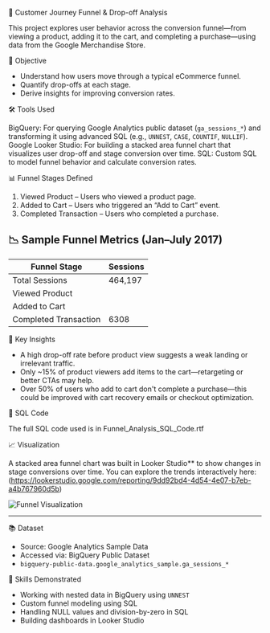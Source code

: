 🧭 Customer Journey Funnel & Drop-off Analysis

This project explores user behavior across the conversion funnel—from viewing a product, adding it to the cart, and completing a purchase—using data from the Google Merchandise Store.

🎯 Objective

- Understand how users move through a typical eCommerce funnel.
- Quantify drop-offs at each stage.
- Derive insights for improving conversion rates.

🛠 Tools Used

BigQuery: For querying Google Analytics public dataset (`ga_sessions_*`) and transforming it using advanced SQL (e.g., `UNNEST`, `CASE`, `COUNTIF`, `NULLIF`).
Google Looker Studio: For building a stacked area funnel chart that visualizes user drop-off and stage conversion over time.
SQL: Custom SQL to model funnel behavior and calculate conversion rates.

📊 Funnel Stages Defined

1. Viewed Product – Users who viewed a product page.
2. Added to Cart – Users who triggered an “Add to Cart” event.
3. Completed Transaction – Users who completed a purchase.

## 📉 Sample Funnel Metrics (Jan–July 2017)

| Funnel Stage              | Sessions |
|---------------------------|----------|
| Total Sessions            | 464,197  |
| Viewed Product            |    |
| Added to Cart             |    |
| Completed Transaction     | 6308    |


🧠 Key Insights

- A high drop-off rate before product view suggests a weak landing or irrelevant traffic.
- Only ~15% of product viewers add items to the cart—retargeting or better CTAs may help.
- Over 50% of users who add to cart don't complete a purchase—this could be improved with cart recovery emails or checkout optimization.

📄 SQL Code

The full SQL code used is in Funnel_Analysis_SQL_Code.rtf

📈 Visualization

A stacked area funnel chart was built in Looker Studio** to show changes in stage conversions over time. You can explore the trends interactively here:
(https://lookerstudio.google.com/reporting/9dd92bd4-4d54-4e07-b7eb-a4b767960d5b)

![Funnel Visualization](lookml/funnel_chart_screenshot.png)

---

📚 Dataset

- Source: Google Analytics Sample Data  
- Accessed via: BigQuery Public Dataset  
- `bigquery-public-data.google_analytics_sample.ga_sessions_*`

📌 Skills Demonstrated

- Working with nested data in BigQuery using `UNNEST`
- Custom funnel modeling using SQL
- Handling NULL values and division-by-zero in SQL
- Building dashboards in Looker Studio
